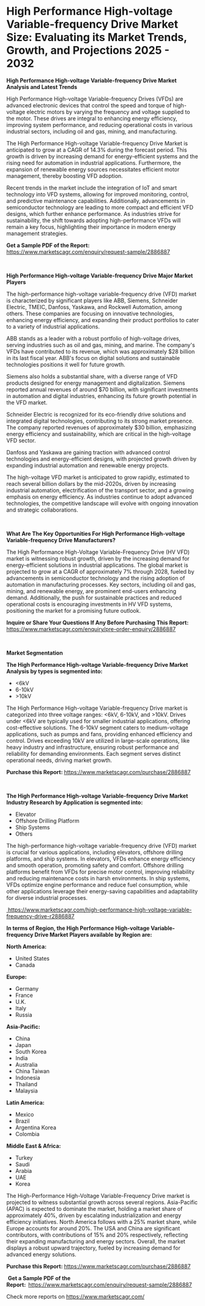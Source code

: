 <p><h1>High Performance High-voltage Variable-frequency Drive Market Size: Evaluating its Market Trends, Growth, and Projections 2025 - 2032</h1></p><p><strong>High Performance High-voltage Variable-frequency Drive Market Analysis and Latest Trends</strong></p>
<p><p>High Performance High-voltage Variable-frequency Drives (VFDs) are advanced electronic devices that control the speed and torque of high-voltage electric motors by varying the frequency and voltage supplied to the motor. These drives are integral to enhancing energy efficiency, improving system performance, and reducing operational costs in various industrial sectors, including oil and gas, mining, and manufacturing.</p><p>The High Performance High-voltage Variable-frequency Drive Market is anticipated to grow at a CAGR of 14.3% during the forecast period. This growth is driven by increasing demand for energy-efficient systems and the rising need for automation in industrial applications. Furthermore, the expansion of renewable energy sources necessitates efficient motor management, thereby boosting VFD adoption.</p><p>Recent trends in the market include the integration of IoT and smart technology into VFD systems, allowing for improved monitoring, control, and predictive maintenance capabilities. Additionally, advancements in semiconductor technology are leading to more compact and efficient VFD designs, which further enhance performance. As industries strive for sustainability, the shift towards adopting high-performance VFDs will remain a key focus, highlighting their importance in modern energy management strategies.</p></p>
<p><strong>Get a Sample PDF of the Report:&nbsp;</strong> <a href="https://www.marketscagr.com/enquiry/request-sample/2886887?utm_campaign=2782&utm_medium=2&utm_source=Github&utm_content=ia&utm_term=13032025&utm_id=high-performance-high-voltage-variable-frequency-drive">https://www.marketscagr.com/enquiry/request-sample/2886887</a></p>
<p>&nbsp;</p>
<p><strong>High Performance High-voltage Variable-frequency Drive Major Market Players</strong></p>
<p><p>The high-performance high-voltage variable-frequency drive (VFD) market is characterized by significant players like ABB, Siemens, Schneider Electric, TMEIC, Danfoss, Yaskawa, and Rockwell Automation, among others. These companies are focusing on innovative technologies, enhancing energy efficiency, and expanding their product portfolios to cater to a variety of industrial applications.</p><p>ABB stands as a leader with a robust portfolio of high-voltage drives, serving industries such as oil and gas, mining, and marine. The company's VFDs have contributed to its revenue, which was approximately $28 billion in its last fiscal year. ABB's focus on digital solutions and sustainable technologies positions it well for future growth.</p><p>Siemens also holds a substantial share, with a diverse range of VFD products designed for energy management and digitalization. Siemens reported annual revenues of around $70 billion, with significant investments in automation and digital industries, enhancing its future growth potential in the VFD market.</p><p>Schneider Electric is recognized for its eco-friendly drive solutions and integrated digital technologies, contributing to its strong market presence. The company reported revenues of approximately $30 billion, emphasizing energy efficiency and sustainability, which are critical in the high-voltage VFD sector.</p><p>Danfoss and Yaskawa are gaining traction with advanced control technologies and energy-efficient designs, with projected growth driven by expanding industrial automation and renewable energy projects.</p><p>The high-voltage VFD market is anticipated to grow rapidly, estimated to reach several billion dollars by the mid-2020s, driven by increasing industrial automation, electrification of the transport sector, and a growing emphasis on energy efficiency. As industries continue to adopt advanced technologies, the competitive landscape will evolve with ongoing innovation and strategic collaborations.</p></p>
<p>&nbsp;</p>
<p><strong>What Are The Key Opportunities For High Performance High-voltage Variable-frequency Drive Manufacturers?</strong></p>
<p><p>The High Performance High-Voltage Variable-Frequency Drive (HV VFD) market is witnessing robust growth, driven by the increasing demand for energy-efficient solutions in industrial applications. The global market is projected to grow at a CAGR of approximately 7% through 2028, fueled by advancements in semiconductor technology and the rising adoption of automation in manufacturing processes. Key sectors, including oil and gas, mining, and renewable energy, are prominent end-users enhancing demand. Additionally, the push for sustainable practices and reduced operational costs is encouraging investments in HV VFD systems, positioning the market for a promising future outlook.</p></p>
<p><strong>Inquire or Share Your Questions If Any Before Purchasing This Report:</strong> <a href="https://www.marketscagr.com/enquiry/pre-order-enquiry/2886887?utm_campaign=2782&utm_medium=2&utm_source=Github&utm_content=ia&utm_term=13032025&utm_id=high-performance-high-voltage-variable-frequency-drive">https://www.marketscagr.com/enquiry/pre-order-enquiry/2886887</a></p>
<p>&nbsp;</p>
<p><strong>Market Segmentation</strong></p>
<p><strong>The High Performance High-voltage Variable-frequency Drive Market Analysis by types is segmented into:</strong></p>
<p><ul><li><6kV</li><li>6-10kV</li><li>>10kV</li></ul></p>
<p><p>The High Performance High-voltage Variable-frequency Drive market is categorized into three voltage ranges: <6kV, 6-10kV, and >10kV. Drives under <6kV are typically used for smaller industrial applications, offering cost-effective solutions. The 6-10kV segment caters to medium-voltage applications, such as pumps and fans, providing enhanced efficiency and control. Drives exceeding 10kV are utilized in large-scale operations, like heavy industry and infrastructure, ensuring robust performance and reliability for demanding environments. Each segment serves distinct operational needs, driving market growth.</p></p>
<p><strong>Purchase this Report:&nbsp;</strong><a href="https://www.marketscagr.com/purchase/2886887?utm_campaign=2782&utm_medium=2&utm_source=Github&utm_content=ia&utm_term=13032025&utm_id=high-performance-high-voltage-variable-frequency-drive">https://www.marketscagr.com/purchase/2886887</a></p>
<p>&nbsp;</p>
<p><strong>The High Performance High-voltage Variable-frequency Drive Market Industry Research by Application is segmented into:</strong></p>
<p><ul><li>Elevator</li><li>Offshore Drilling Platform</li><li>Ship Systems</li><li>Others</li></ul></p>
<p><p>The high-performance high-voltage variable-frequency drive (VFD) market is crucial for various applications, including elevators, offshore drilling platforms, and ship systems. In elevators, VFDs enhance energy efficiency and smooth operation, promoting safety and comfort. Offshore drilling platforms benefit from VFDs for precise motor control, improving reliability and reducing maintenance costs in harsh environments. In ship systems, VFDs optimize engine performance and reduce fuel consumption, while other applications leverage their energy-saving capabilities and adaptability for diverse industrial processes.</p></p>
<p><a href="https://www.marketscagr.com/high-performance-high-voltage-variable-frequency-drive-r2886887?utm_campaign=2782&utm_medium=2&utm_source=Github&utm_content=ia&utm_term=13032025&utm_id=high-performance-high-voltage-variable-frequency-drive">&nbsp;https://www.marketscagr.com/high-performance-high-voltage-variable-frequency-drive-r2886887</a></p>
<p><strong>In terms of Region, the High Performance High-voltage Variable-frequency Drive Market Players available by Region are:</strong></p>
<p>
    <p> <strong> North America: </strong>
        <ul>
            <li>United States</li>
            <li>Canada</li>
        </ul>
        </p> 
    <p> <strong> Europe: </strong>
        <ul>
            <li>Germany</li>
            <li>France</li>
            <li>U.K.</li>
            <li>Italy</li>
            <li>Russia</li>
        </ul>
        </p> 
    <p> <strong> Asia-Pacific: </strong>
        <ul>
            <li>China</li>
            <li>Japan</li>
            <li>South Korea</li>
            <li>India</li>
            <li>Australia</li>
            <li>China Taiwan</li>
            <li>Indonesia</li>
            <li>Thailand</li>
            <li>Malaysia</li>
        </ul>
        </p> 
    <p> <strong> Latin America: </strong>
        <ul>
            <li>Mexico</li>
            <li>Brazil</li>
            <li>Argentina Korea</li>
            <li>Colombia</li>
        </ul>
        </p> 
    <p> <strong> Middle East & Africa: </strong>
        <ul>
            <li>Turkey</li>
            <li>Saudi</li>
            <li>Arabia</li>
            <li>UAE</li>
            <li>Korea</li>
        </ul>
    </p>
    </p>
<p><p>The High-Performance High-Voltage Variable-Frequency Drive market is projected to witness substantial growth across several regions. Asia-Pacific (APAC) is expected to dominate the market, holding a market share of approximately 40%, driven by escalating industrialization and energy efficiency initiatives. North America follows with a 25% market share, while Europe accounts for around 20%. The USA and China are significant contributors, with contributions of 15% and 20% respectively, reflecting their expanding manufacturing and energy sectors. Overall, the market displays a robust upward trajectory, fueled by increasing demand for advanced energy solutions.</p></p>
<p><strong>Purchase this Report: </strong><a href="https://www.marketscagr.com/purchase/2886887?utm_campaign=2782&utm_medium=2&utm_source=Github&utm_content=ia&utm_term=13032025&utm_id=high-performance-high-voltage-variable-frequency-drive">https://www.marketscagr.com/purchase/2886887</a></p>
<p>&nbsp;<strong>Get a Sample PDF of the Report:&nbsp;&nbsp;</strong><a href="https://www.marketscagr.com/enquiry/request-sample/2886887?utm_campaign=2782&utm_medium=2&utm_source=Github&utm_content=ia&utm_term=13032025&utm_id=high-performance-high-voltage-variable-frequency-drive">https://www.marketscagr.com/enquiry/request-sample/2886887</a></p>
<p><strong></strong></p>
<p>Check more reports on <a href="https://www.marketscagr.com/?utm_campaign=2782&utm_medium=2&utm_source=Github&utm_content=ia&utm_term=13032025&utm_id=high-performance-high-voltage-variable-frequency-drive">https://www.marketscagr.com/</a></p>